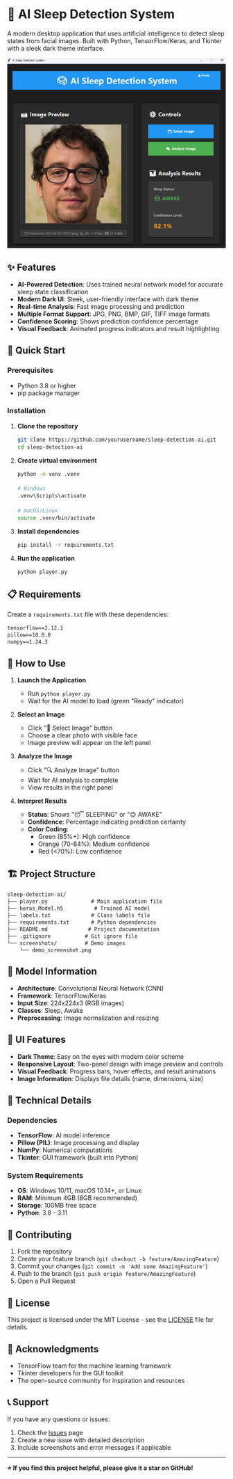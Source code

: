 # 🧠 AI Sleep Detection System

A modern desktop application that uses artificial intelligence to detect sleep states from facial images. Built with Python, TensorFlow/Keras, and Tkinter with a sleek dark theme interface.

![Sleep Detection Demo](demo_screenshot.png)

## ✨ Features

- **AI-Powered Detection**: Uses trained neural network model for accurate sleep state classification
- **Modern Dark UI**: Sleek, user-friendly interface with dark theme
- **Real-time Analysis**: Fast image processing and prediction
- **Multiple Format Support**: JPG, PNG, BMP, GIF, TIFF image formats
- **Confidence Scoring**: Shows prediction confidence percentage
- **Visual Feedback**: Animated progress indicators and result highlighting

## 🚀 Quick Start

### Prerequisites

- Python 3.8 or higher
- pip package manager

### Installation

1. **Clone the repository**
   ```bash
   git clone https://github.com/yourusername/sleep-detection-ai.git
   cd sleep-detection-ai
   ```

2. **Create virtual environment**
   ```bash
   python -m venv .venv
   
   # Windows
   .venv\Scripts\activate
   
   # macOS/Linux
   source .venv/bin/activate
   ```

3. **Install dependencies**
   ```bash
   pip install -r requirements.txt
   ```

4. **Run the application**
   ```bash
   python player.py
   ```

## 📋 Requirements

Create a `requirements.txt` file with these dependencies:

```
tensorflow==2.12.1
pillow==10.0.0
numpy==1.24.3
```

## 🎯 How to Use

1. **Launch the Application**
   - Run `python player.py`
   - Wait for the AI model to load (green "Ready" indicator)

2. **Select an Image**
   - Click "📁 Select Image" button
   - Choose a clear photo with visible face
   - Image preview will appear on the left panel

3. **Analyze the Image**
   - Click "🔍 Analyze Image" button
   - Wait for AI analysis to complete
   - View results in the right panel

4. **Interpret Results**
   - **Status**: Shows "😴 SLEEPING" or "😊 AWAKE"
   - **Confidence**: Percentage indicating prediction certainty
   - **Color Coding**: 
     - Green (85%+): High confidence
     - Orange (70-84%): Medium confidence
     - Red (<70%): Low confidence

## 🏗️ Project Structure

```
sleep-detection-ai/
├── player.py              # Main application file
├── keras_Model.h5          # Trained AI model
├── labels.txt             # Class labels file
├── requirements.txt       # Python dependencies
├── README.md             # Project documentation
├── .gitignore           # Git ignore file
└── screenshots/         # Demo images
    └── demo_screenshot.png
```

## 🧪 Model Information

- **Architecture**: Convolutional Neural Network (CNN)
- **Framework**: TensorFlow/Keras
- **Input Size**: 224x224x3 (RGB images)
- **Classes**: Sleep, Awake
- **Preprocessing**: Image normalization and resizing

## 🎨 UI Features

- **Dark Theme**: Easy on the eyes with modern color scheme
- **Responsive Layout**: Two-panel design with image preview and controls
- **Visual Feedback**: Progress bars, hover effects, and result animations
- **Image Information**: Displays file details (name, dimensions, size)

## 🔧 Technical Details

### Dependencies
- **TensorFlow**: AI model inference
- **Pillow (PIL)**: Image processing and display
- **NumPy**: Numerical computations
- **Tkinter**: GUI framework (built into Python)

### System Requirements
- **OS**: Windows 10/11, macOS 10.14+, or Linux
- **RAM**: Minimum 4GB (8GB recommended)
- **Storage**: 100MB free space
- **Python**: 3.8 - 3.11



## 🤝 Contributing

1. Fork the repository
2. Create your feature branch (`git checkout -b feature/AmazingFeature`)
3. Commit your changes (`git commit -m 'Add some AmazingFeature'`)
4. Push to the branch (`git push origin feature/AmazingFeature`)
5. Open a Pull Request

## 📝 License

This project is licensed under the MIT License - see the [LICENSE](LICENSE) file for details.

## 🙏 Acknowledgments

- TensorFlow team for the machine learning framework
- Tkinter developers for the GUI toolkit
- The open-source community for inspiration and resources

## 📞 Support

If you have any questions or issues:

1. Check the [Issues](https://github.com/yourusername/sleep-detection-ai/issues) page
2. Create a new issue with detailed description
3. Include screenshots and error messages if applicable

---

**⭐ If you find this project helpful, please give it a star on GitHub!**